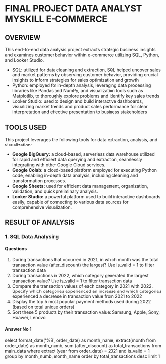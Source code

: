 # FINAL PROJECT DATA ANALYST MYSKILL E-COMMERCE
## OVERVIEW
This end-to-end data analysis project extracts strategic business insights and examines customer behavior within e-commerce utilizing SQL, Python, and Looker Studio.
- SQL: utilized for data cleaning and extraction, SQL helped uncover sales and market patterns by observing customer behavior, providing crucial insights to inform strategies for sales optimization and growth
- Python: employed for in-depth analysis, leveraging data processing libraries like Pandas and NumPy, and visualization tools such as Matplotlib, to thoroughly explore problems and identify key sales trends
- Looker Studio: used to design and build interactive dashboards, visualizing market trends and product sales performance for clear interpretation and effective presentation to business stakeholders
## TOOLS USED
This project leverages the following tools for data extraction, analysis, and visualization:
- **Google BigQuery:** a cloud-based, serverless data warehouse utilized for rapid and efficient data querying and extraction, seamlessly integrating with other Google Cloud services.
- **Google Colab:** a cloud-based platform employed for executing Python code, enabling in-depth data analysis, including cleaning and transformation processes.
- **Google Sheets:** used for efficient data management, organization, validation, and quick preliminary analysis.
- **Looker Studio:** a powerful platform used to build interactive dashboards easily, capable of connecting to various data sources for comprehensive visualization.
## RESULT OF ANALYSIS
### 1. SQL Data Analysing 
#### Questions
1. During transactions that occurred in 2021, in which month was the total transaction value (after_discount) the largest? Use is_valid = 1 to filter transaction data
2. During transactions in 2022, which category generated the largest transaction value? Use is_valid = 1 to filter transaction data
3. Compare the transaction values of each category in 2021 with 2022. Specify which categories experienced an increase and which categories experienced a decrease in transaction value from 2021 to 2022
4. Display the top 5 most popular payment methods used during 2022 (based on total unique orders)
5. Sort these 5 products by their transaction value: Samsung, Apple, Sony, Huawei, Lenovo
#### Answer No 1
select
  format_date('%B', order_date) as month_name,
  extract(month from order_date) as month_numb,
  sum (after_discount) as total_transactions
from main_data
where extract (year from order_date) = 2021 and is_valid = 1
group by month_numb, month_name
order by total_transactions desc
limit 1





